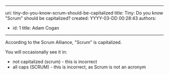 

---
uri: tiny-do-you-know-scrum-should-be-capitalized
title: Tiny: Do you know "Scrum" should be capitalized?
created: YYYY-03-DD 00:28:43
authors:
  - id: 1
    title: Adam Cogan
---




<span class='intro'> According to the Scrum Alliance, &quot;Scrum&quot; is capitalized.<br> </span>

<p>​You will occasionally see it in&#58;<br></p><ul><li>not capitalized (scrum) - this is incorrect​<br></li><li>all caps (SCRUM) -&#160;this is incorrect, as Scrum is not an acronym<br></li></ul>


